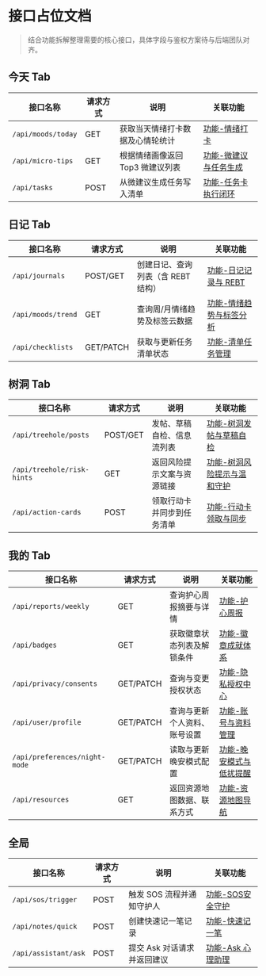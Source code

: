 # 接口占位文档

> 结合功能拆解整理需要的核心接口，具体字段与鉴权方案待与后端团队对齐。

## 今天 Tab
| 接口名称 | 请求方式 | 说明 | 关联功能 |
| --- | --- | --- | --- |
| `/api/moods/today` | GET | 获取当天情绪打卡数据及心情轮统计 | [功能-情绪打卡](功能文档/功能-情绪打卡.md) |
| `/api/micro-tips` | GET | 根据情绪画像返回 Top3 微建议列表 | [功能-微建议与任务生成](功能文档/功能-微建议与任务生成.md) |
| `/api/tasks` | POST | 从微建议生成任务写入清单 | [功能-任务卡执行闭环](功能文档/功能-任务卡执行闭环.md) |

## 日记 Tab
| 接口名称 | 请求方式 | 说明 | 关联功能 |
| --- | --- | --- | --- |
| `/api/journals` | POST/GET | 创建日记、查询列表（含 REBT 结构） | [功能-日记记录与 REBT](功能文档/功能-日记记录与REBT.md) |
| `/api/moods/trend` | GET | 查询周/月情绪趋势及标签云数据 | [功能-情绪趋势与标签分析](功能文档/功能-情绪趋势与标签分析.md) |
| `/api/checklists` | GET/PATCH | 获取与更新任务清单状态 | [功能-清单任务管理](功能文档/功能-清单任务管理.md) |

## 树洞 Tab
| 接口名称 | 请求方式 | 说明 | 关联功能 |
| --- | --- | --- | --- |
| `/api/treehole/posts` | POST/GET | 发帖、草稿自检、信息流列表 | [功能-树洞发帖与草稿自检](功能文档/功能-树洞发帖与草稿自检.md) |
| `/api/treehole/risk-hints` | GET | 返回风险提示文案与资源链接 | [功能-树洞风险提示与温和守护](功能文档/功能-树洞风险提示与温和守护.md) |
| `/api/action-cards` | POST | 领取行动卡并同步到任务清单 | [功能-行动卡领取与同步](功能文档/功能-行动卡领取与同步.md) |

## 我的 Tab
| 接口名称 | 请求方式 | 说明 | 关联功能 |
| --- | --- | --- | --- |
| `/api/reports/weekly` | GET | 查询护心周报摘要与详情 | [功能-护心周报](功能文档/功能-护心周报.md) |
| `/api/badges` | GET | 获取徽章状态列表及解锁条件 | [功能-徽章成就体系](功能文档/功能-徽章成就体系.md) |
| `/api/privacy/consents` | GET/PATCH | 查询与变更授权状态 | [功能-隐私授权中心](功能文档/功能-隐私授权中心.md) |
| `/api/user/profile` | GET/PATCH | 查询与更新个人资料、账号设置 | [功能-账号与资料管理](功能文档/功能-账号与资料管理.md) |
| `/api/preferences/night-mode` | GET/PATCH | 读取与更新晚安模式配置 | [功能-晚安模式与低扰提醒](功能文档/功能-晚安模式与低扰提醒.md) |
| `/api/resources` | GET | 返回资源地图数据、联系方式 | [功能-资源地图导航](功能文档/功能-资源地图导航.md) |

## 全局
| 接口名称 | 请求方式 | 说明 | 关联功能 |
| --- | --- | --- | --- |
| `/api/sos/trigger` | POST | 触发 SOS 流程并通知守护人 | [功能-SOS安全守护](功能文档/功能-SOS安全守护.md) |
| `/api/notes/quick` | POST | 创建快速记一笔记录 | [功能-快速记一笔](功能文档/功能-快速记一笔.md) |
| `/api/assistant/ask` | POST | 提交 Ask 对话请求并返回建议 | [功能-Ask 心理助理](功能文档/功能-Ask心理助理.md) |

